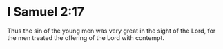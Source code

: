 # I Samuel 2:17

Thus the sin of the young men was very great in the sight of the Lord, for the men treated the offering of the Lord with contempt.
